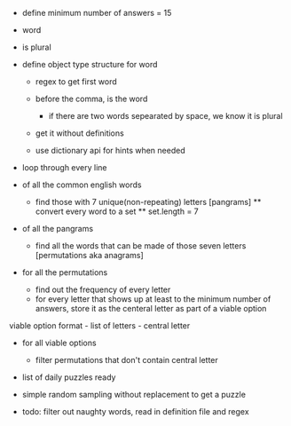 - define minimum number of answers = 15

- word
- is plural

- define object type structure for word

  - regex to get first word
  - before the comma, is the word

    - if there are two words sepearated by space, we know it is plural

  - get it without definitions
  - use dictionary api for hints when needed

- loop through every line

- of all the common english words

  - find those with 7 unique(non-repeating) letters [pangrams]
    ** convert every word to a set
    ** set.length = 7

- of all the pangrams

  - find all the words that can be made of those seven letters [permutations aka anagrams]

- for all the permutations
  - find out the frequency of every letter
  - for every letter that shows up at least to the minimum number of answers, store it as the centeral letter as part of a viable option

viable option format - list of letters - central letter

- for all viable options

  - filter permutations that don't contain central letter

- list of daily puzzles ready

- simple random sampling without replacement to get a puzzle

- todo: filter out naughty words, read in definition file and regex
